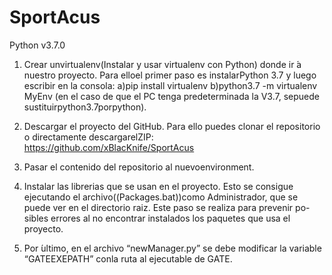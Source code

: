 # SportAcus

Python v3.7.0

1.  Crear unvirtualenv(Instalar y usar virtualenv con Python) donde ir ́a nuestro proyecto. 
    Para elloel primer paso es instalarPython 3.7 y luego escribir en la consola:
    a)pip install virtualenv
    b)python3.7 -m virtualenv MyEnv (en el caso de que el PC tenga predeterminada la V3.7, sepuede sustituirpython3.7porpython).

2.  Descargar el proyecto del GitHub. 
    Para ello puedes clonar el repositorio o directamente descargarelZIP: https://github.com/xBlacKnife/SportAcus
    
3. Pasar el contenido del repositorio al nuevoenvironment.

4.  Instalar las librerias que se usan en el proyecto. 
    Esto se consigue ejecutando el archivo((Packages.bat))como Administrador, que se puede ver en el directorio raiz. 
    Este paso se realiza para prevenir po-sibles errores al no encontrar instalados los paquetes que usa el proyecto.
    
5.  Por  ́ultimo, en el archivo “newManager.py” se debe modificar la variable “GATEEXEPATH” conla ruta al ejecutable de GATE.
